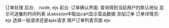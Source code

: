 订单处理
    后台:　node, ejs
    前台: 
        订单确认界面: 查询得到当前用户的默认地址
                    显示可送餐的时间列表
                    从session中取出cart显示菜品数据
                    添加订单
        订单详情页: 
                ejs
                选择一般请求还是ajax请求
        用户订单列表页面
                ejs: